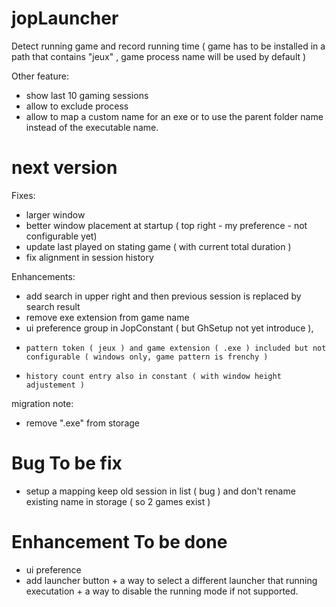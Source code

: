 # jopLauncher

Detect running game and record running time ( game has to be installed in a path that contains "jeux" , game process name will be used by default )

Other feature:
- show last 10 gaming sessions
- allow to exclude process
- allow to map a custom name for an exe or to use the parent folder name instead of the executable name.

# next version

Fixes:
- larger window
- better window placement at startup ( top right - my preference - not configurable yet)
- update last played on stating game ( with current total duration )
- fix alignment in session history

Enhancements:
- add search in upper right and then previous session is replaced by search result
- remove exe extension from game name
- ui preference group in JopConstant ( but GhSetup not yet introduce ),
-     pattern token ( jeux ) and game extension ( .exe ) included but not configurable ( windows only, game pattern is frenchy )
-     history count entry also in constant ( with window height adjustement )

migration note:
- remove ".exe" from storage

# Bug To be fix
- setup a mapping keep old session in list ( bug ) and don't rename existing name in storage ( so 2 games exist )

# Enhancement To be done
- ui preference
- add launcher button + a way to select a different launcher that running executation + a way to disable the running mode if not supported.
